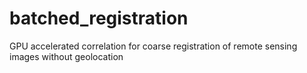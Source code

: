 # batched_registration
GPU accelerated correlation for coarse registration of remote sensing images without geolocation
